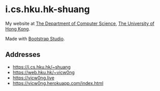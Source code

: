 # i.cs.hku.hk-shuang

My website at [The Department of Computer Science](https://www.cs.hku.hk/), [The University of Hong Kong](https://www.hku.hk/). 

Made with [Bootstrap Studio](https://bootstrapstudio.io/). 

## Addresses

- https://i.cs.hku.hk/~shuang
- https://web.hku.hk/~vicw0ng
- https://vicw0ng.live
- https://vicw0ng.herokuapp.com/index.html
